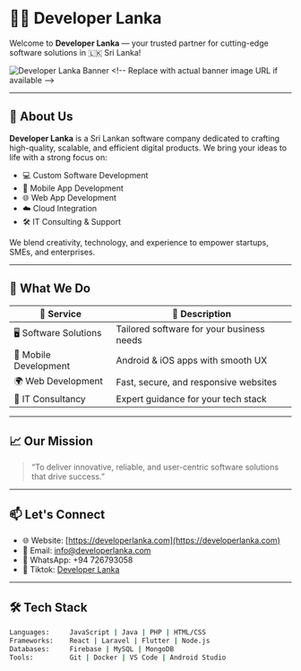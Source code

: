 # 👨‍💻 Developer Lanka

Welcome to **Developer Lanka** — your trusted partner for cutting-edge software solutions in 🇱🇰 Sri Lanka!

![Developer Lanka Banner]([https://developerlanka.com/assets/images/logo.png](https://developerlanka.com/src/assets/DL%20Lanka.png)) <!-- Replace with actual banner image URL if available -->

---

## 🚀 About Us

**Developer Lanka** is a Sri Lankan software company dedicated to crafting high-quality, scalable, and efficient digital products. We bring your ideas to life with a strong focus on:

- 💻 Custom Software Development  
- 📱 Mobile App Development  
- 🌐 Web App Development  
- ☁️ Cloud Integration  
- 🛠️ IT Consulting & Support  

We blend creativity, technology, and experience to empower startups, SMEs, and enterprises.

---

## 🔧 What We Do

| 🔹 Service              | 🔹 Description                          |
|------------------------|------------------------------------------|
| 🖥️ Software Solutions   | Tailored software for your business needs |
| 📲 Mobile Development   | Android & iOS apps with smooth UX         |
| 🌍 Web Development      | Fast, secure, and responsive websites     |
| 🧠 IT Consultancy       | Expert guidance for your tech stack       |

---

## 📈 Our Mission

> “To deliver innovative, reliable, and user-centric software solutions that drive success.”

---

## 📫 Let's Connect

- 🌐 Website: [https://developerlanka.com](https://developerlanka.com)
- 📧 Email: info@developerlanka.com
- 📱 WhatsApp: +94 726793058
- 🔗 Tiktok: [Developer Lanka](#)

---

## 🛠️ Tech Stack

```bash
Languages:     JavaScript | Java | PHP | HTML/CSS
Frameworks:    React | Laravel | Flutter | Node.js
Databases:     Firebase | MySQL | MongoDB
Tools:         Git | Docker | VS Code | Android Studio
